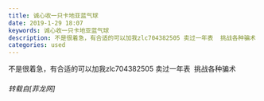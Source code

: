 ```yaml
---
title: 诚心收一只卡地亚蓝气球
date: 2019-1-29 18:07
keywords: 诚心收一只卡地亚蓝气球
description: 不是很着急，有合适的可以加我zlc704382505 卖过一年表  挑战各种骗术
categories: used
---
```

<td class="t_f" id="postmessage_2844864">

不是很着急，有合适的可以加我zlc704382505 卖过一年表  挑战各种骗术</td>
###### 转载自[菲龙网]